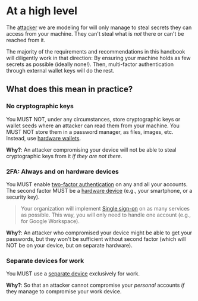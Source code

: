 # At a high level

The [attacker](./threat_model.md) we are modeling for will only manage to
steal secrets they can access from your machine. They can't steal what is _not_
there or can't be reached from it.

The majority of the requirements and recommendations in this handbook will
diligently work in that direction: By ensuring your machine holds as few
secrets as possible (ideally none!). Then, multi-factor authentication through
external wallet keys will do the rest.

## What does this mean in practice?

### No cryptographic keys

You MUST NOT, under any circumstances, store cryptographic keys or wallet seeds
where an attacker can read them from your machine. You MUST NOT store
them in a password manager, as files, images, etc. Instead, use [hardware
wallets](./cryptographic_wallets.md).

**Why?**: An attacker compromising your device will not be able to steal
cryptographic keys from it _if they are not there_.

### 2FA: Always and on hardware devices

You MUST enable [two-factor authentication](./second_factors.md) on any and
all your accounts. The second factor MUST be a [hardware
device](./hardware_devices.md) (e.g., your smartphone, or a security key).

> Your organization will implement [Single
  sign-on](https://en.wikipedia.org/wiki/Single_sign-on) on as many services as
  possible. This way, you will only need to handle one account (e.g.,
  for Google Workspace).

**Why?**: An attacker who compromised your device might be able to get your
passwords, but they won't be sufficient without second factor (which will NOT
be on your device, but on separate hardware).

### Separate devices for work

You MUST use a [separate device](./work_devices.md) exclusively for work.

**Why?**: So that an attacker cannot compromise your _personal_ accounts _if_
they manage to compromise your work device.
